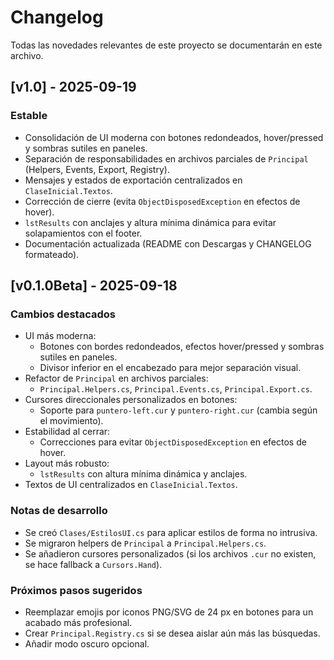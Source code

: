 # Changelog

Todas las novedades relevantes de este proyecto se documentarán en este archivo.

## [v1.0] - 2025-09-19

### Estable

- Consolidación de UI moderna con botones redondeados, hover/pressed y sombras sutiles en paneles.
- Separación de responsabilidades en archivos parciales de `Principal` (Helpers, Events, Export, Registry).
- Mensajes y estados de exportación centralizados en `ClaseInicial.Textos`.
- Corrección de cierre (evita `ObjectDisposedException` en efectos de hover).
- `lstResults` con anclajes y altura mínima dinámica para evitar solapamientos con el footer.
- Documentación actualizada (README con Descargas y CHANGELOG formateado).

## [v0.1.0Beta] - 2025-09-18

### Cambios destacados

- UI más moderna:
  - Botones con bordes redondeados, efectos hover/pressed y sombras sutiles en paneles.
  - Divisor inferior en el encabezado para mejor separación visual.
- Refactor de `Principal` en archivos parciales:
  - `Principal.Helpers.cs`, `Principal.Events.cs`, `Principal.Export.cs`.
- Cursores direccionales personalizados en botones:
  - Soporte para `puntero-left.cur` y `puntero-right.cur` (cambia según el movimiento).
- Estabilidad al cerrar:
  - Correcciones para evitar `ObjectDisposedException` en efectos de hover.
- Layout más robusto:
  - `lstResults` con altura mínima dinámica y anclajes.
- Textos de UI centralizados en `ClaseInicial.Textos`.

### Notas de desarrollo

- Se creó `Clases/EstilosUI.cs` para aplicar estilos de forma no intrusiva.
- Se migraron helpers de `Principal` a `Principal.Helpers.cs`.
- Se añadieron cursores personalizados (si los archivos `.cur` no existen, se hace fallback a `Cursors.Hand`).

### Próximos pasos sugeridos

- Reemplazar emojis por iconos PNG/SVG de 24 px en botones para un acabado más profesional.
- Crear `Principal.Registry.cs` si se desea aislar aún más las búsquedas.
- Añadir modo oscuro opcional.
